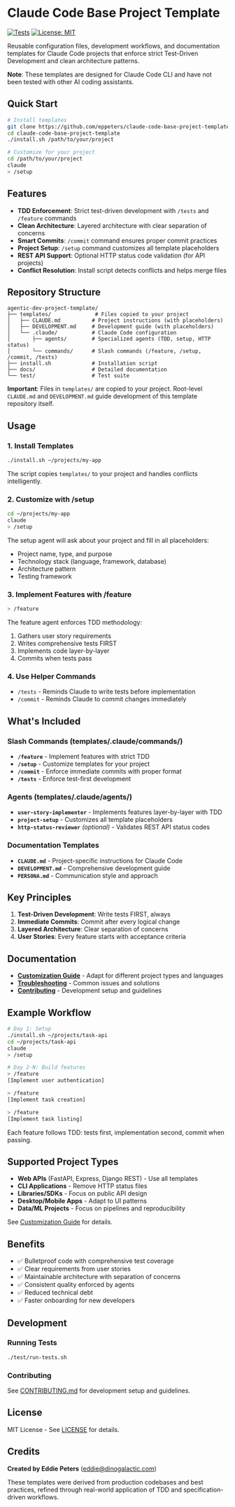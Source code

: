 # Claude Code Base Project Template

[![Tests](https://github.com/eppeters/claude-code-base-project-template/workflows/Test%20install.sh/badge.svg)](https://github.com/eppeters/claude-code-base-project-template/actions)
[![License: MIT](https://img.shields.io/badge/License-MIT-yellow.svg)](LICENSE)

Reusable configuration files, development workflows, and documentation templates for Claude Code projects that enforce strict Test-Driven Development and clean architecture patterns.

**Note**: These templates are designed for Claude Code CLI and have not been tested with other AI coding assistants.

## Quick Start

```bash
# Install templates
git clone https://github.com/eppeters/claude-code-base-project-template.git
cd claude-code-base-project-template
./install.sh /path/to/your/project

# Customize for your project
cd /path/to/your/project
claude
> /setup
```

## Features

- **TDD Enforcement**: Strict test-driven development with `/tests` and `/feature` commands
- **Clean Architecture**: Layered architecture with clear separation of concerns
- **Smart Commits**: `/commit` command ensures proper commit practices
- **Project Setup**: `/setup` command customizes all template placeholders
- **REST API Support**: Optional HTTP status code validation (for API projects)
- **Conflict Resolution**: Install script detects conflicts and helps merge files

## Repository Structure

```
agentic-dev-project-template/
├── templates/              # Files copied to your project
│   ├── CLAUDE.md          # Project instructions (with placeholders)
│   ├── DEVELOPMENT.md     # Development guide (with placeholders)
│   └── .claude/           # Claude Code configuration
│       ├── agents/        # Specialized agents (TDD, setup, HTTP status)
│       └── commands/      # Slash commands (/feature, /setup, /commit, /tests)
├── install.sh             # Installation script
├── docs/                  # Detailed documentation
└── test/                  # Test suite
```

**Important**: Files in `templates/` are copied to your project. Root-level `CLAUDE.md` and `DEVELOPMENT.md` guide development of this template repository itself.

## Usage

### 1. Install Templates

```bash
./install.sh ~/projects/my-app
```

The script copies `templates/` to your project and handles conflicts intelligently.

### 2. Customize with /setup

```bash
cd ~/projects/my-app
claude
> /setup
```

The setup agent will ask about your project and fill in all placeholders:
- Project name, type, and purpose
- Technology stack (language, framework, database)
- Architecture pattern
- Testing framework

### 3. Implement Features with /feature

```bash
> /feature
```

The feature agent enforces TDD methodology:
1. Gathers user story requirements
2. Writes comprehensive tests FIRST
3. Implements code layer-by-layer
4. Commits when tests pass

### 4. Use Helper Commands

- `/tests` - Reminds Claude to write tests before implementation
- `/commit` - Reminds Claude to commit changes immediately

## What's Included

### Slash Commands (templates/.claude/commands/)
- **`/feature`** - Implement features with strict TDD
- **`/setup`** - Customize templates for your project
- **`/commit`** - Enforce immediate commits with proper format
- **`/tests`** - Enforce test-first development

### Agents (templates/.claude/agents/)
- **`user-story-implementer`** - Implements features layer-by-layer with TDD
- **`project-setup`** - Customizes all template placeholders
- **`http-status-reviewer`** *(optional)* - Validates REST API status codes

### Documentation Templates
- **`CLAUDE.md`** - Project-specific instructions for Claude Code
- **`DEVELOPMENT.md`** - Comprehensive development guide
- **`PERSONA.md`** - Communication style and approach

## Key Principles

1. **Test-Driven Development**: Write tests FIRST, always
2. **Immediate Commits**: Commit after every logical change
3. **Layered Architecture**: Clear separation of concerns
4. **User Stories**: Every feature starts with acceptance criteria

## Documentation

- **[Customization Guide](docs/CUSTOMIZATION.md)** - Adapt for different project types and languages
- **[Troubleshooting](docs/TROUBLESHOOTING.md)** - Common issues and solutions
- **[Contributing](docs/CONTRIBUTING.md)** - Development setup and guidelines

## Example Workflow

```bash
# Day 1: Setup
./install.sh ~/projects/task-api
cd ~/projects/task-api
claude
> /setup

# Day 2-N: Build features
> /feature
[Implement user authentication]

> /feature
[Implement task creation]

> /feature
[Implement task listing]
```

Each feature follows TDD: tests first, implementation second, commit when passing.

## Supported Project Types

- **Web APIs** (FastAPI, Express, Django REST) - Use all templates
- **CLI Applications** - Remove HTTP status files
- **Libraries/SDKs** - Focus on public API design
- **Desktop/Mobile Apps** - Adapt to UI patterns
- **Data/ML Projects** - Focus on pipelines and reproducibility

See [Customization Guide](docs/CUSTOMIZATION.md) for details.

## Benefits

- ✅ Bulletproof code with comprehensive test coverage
- ✅ Clear requirements from user stories
- ✅ Maintainable architecture with separation of concerns
- ✅ Consistent quality enforced by agents
- ✅ Reduced technical debt
- ✅ Faster onboarding for new developers

## Development

### Running Tests

```bash
./test/run-tests.sh
```

### Contributing

See [CONTRIBUTING.md](docs/CONTRIBUTING.md) for development setup and guidelines.

## License

MIT License - See [LICENSE](LICENSE) for details.

## Credits

**Created by Eddie Peters** (eddie@dinogalactic.com)

These templates were derived from production codebases and best practices, refined through real-world application of TDD and specification-driven workflows.

